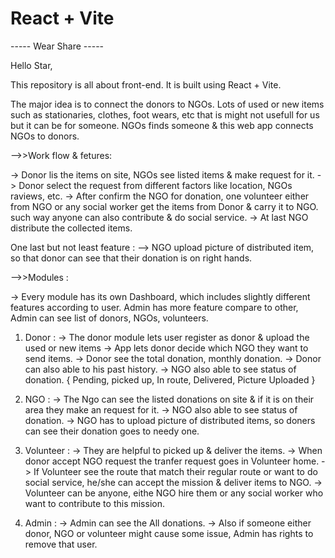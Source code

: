 # React + Vite

----- Wear Share -----

Hello Star,

This repository is all about front-end. It is built using React + Vite.

The major idea is to connect the donors to NGOs. Lots of used or new items such as stationaries, clothes, foot wears, etc that is might not usefull for us but it can be for someone. NGOs finds someone & this web app connects NGOs to donors.

-->>Work flow & fetures:

-> Donor lis the items on site, NGOs see listed items & make request for it.
-> Donor select the request from different factors like location, NGOs raviews, etc.
-> After confirm the NGO for donation, one volunteer either from NGO or any social worker get the items from Donor & carry it to NGO. such way anyone can also contribute & do social service.
-> At last NGO distribute the collected items.

One last but not least feature : --> NGO upload picture of distributed item, so that donor can see that their donation is on right hands.

-->>Modules :

-> Every module has its own Dashboard, which includes slightly different features according to user. Admin has more feature compare to other, Admin can see list of donors, NGOs, volunteers.

 1) Donor : -> The donor module lets user register as donor & upload the used or new items
            -> App lets donor decide which NGO they want to send items.
            -> Donor see the total donation, monthly donation.
            -> Donor can also able to his past history.
            -> NGO also able to see status of donation. { Pending, picked up, In route, Delivered, Picture Uploaded }
    
 2) NGO : -> The Ngo can see the listed donations on site & if it is on their area they make an request for it.
          -> NGO also able to see status of donation.
          -> NGO has to upload picture of distributed items, so doners can see their donation goes to needy one.

 3) Volunteer : -> They are helpful to picked up & deliver the items.
                -> When donor accept NGO request the tranfer request goes in Volunteer home.
                -> If Volunteer see the route that match their regular route or want to do social service, he/she can accept the mission & deliver items to NGO.
                -> Volunteer can be anyone, eithe NGO hire them or any social worker who want to contribute to this mission.

 4) Admin : -> Admin can see the All donations.
            -> Also if someone either donor, NGO or volunteer might cause some issue, Admin has rights to remove that user.

